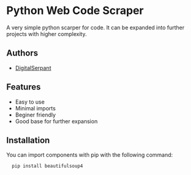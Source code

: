 
# Python Web Code Scraper

A very simple python scarper for code. It can be expanded into further projects with higher complexity.


## Authors

- [DigitalSerpant](https://github.com/DigitalSerpant)


## Features

- Easy to use
- Minimal imports
- Beginer friendly
- Good base for further expansion


## Installation

You can import components with pip with the following command:

```bash
  pip install beautifulsoup4
```
    
